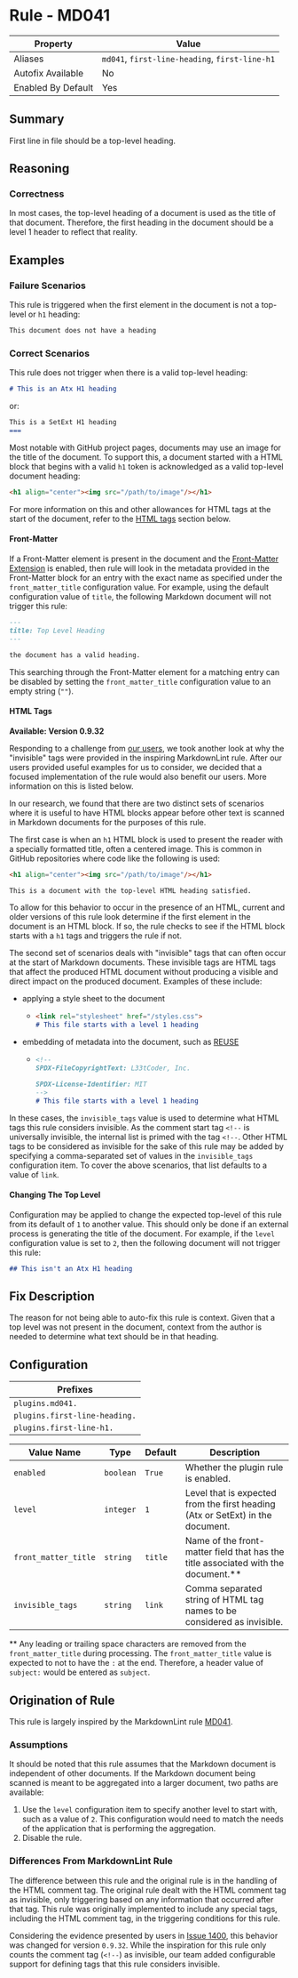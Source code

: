 # Rule - MD041

| Property | Value |
| --- | -- |
| Aliases | `md041`, `first-line-heading`, `first-line-h1` |
| Autofix Available | No |
| Enabled By Default | Yes |

## Summary

First line in file should be a top-level heading.

## Reasoning

### Correctness

In most cases, the top-level heading of a document is used as the title of
that document.  Therefore, the first heading in the document should be a
level 1 header to reflect that reality.

## Examples

### Failure Scenarios

This rule is triggered when the first element in the document is not a
top-level or `h1` heading:

```Markdown
This document does not have a heading
```

### Correct Scenarios

This rule does not trigger when there is a valid top-level heading:

```Markdown
# This is an Atx H1 heading
```

or:

```Markdown
This is a SetExt H1 heading
===
```

Most notable with GitHub project pages, documents may use an image for the
title of the document.  To support this, a document started with a HTML
block that begins with a valid `h1` token is acknowledged as a valid
top-level document heading:

```Markdown
<h1 align="center"><img src="/path/to/image"/></h1>
```

For more information on this and other allowances for HTML tags at the
start of the document, refer to the [HTML tags](#html-tags) section below.

#### Front-Matter

If a Front-Matter element is present in the document and the
[Front-Matter Extension](../extensions/front-matter.md)
is enabled, then rule will look in the metadata provided in the Front-Matter
block for an entry with the exact name as specified under the
`front_matter_title` configuration value.  For example, using the
default configuration value of `title`, the following Markdown
document will not trigger this rule:

```Markdown
---
title: Top Level Heading
---

the document has a valid heading.
```

This searching through the Front-Matter element for a matching
entry can be disabled by setting the `front_matter_title` configuration
value to an empty string (`""`).

#### HTML Tags

<!-- pyml disable-next-line no-emphasis-as-heading-->
**Available: Version 0.9.32**

Responding to a challenge from [our users](https://github.com/jackdewinter/pymarkdown/issues/1400),
we took another look at why the "invisible" tags were provided in the inspiring
MarkdownLint rule.  After our users provided useful examples for us to consider,
we decided that a focused implementation of the rule would also benefit our users.
More information on this is listed below.

In our research, we found that there are two distinct sets of scenarios where it is
useful to have HTML blocks appear before other text is scanned in Markdown documents
for the purposes of this rule.

The first case is when an `h1` HTML block is used to present the
reader with a specially formatted title, often a centered image.  This is common
in GitHub repositories where code like the following is used:

```Markdown
<h1 align="center"><img src="/path/to/image"/></h1>

This is a document with the top-level HTML heading satisfied.
```

To allow for this behavior to occur in the presence of an HTML, current and older
versions of this rule look determine if the first element in the document is an
HTML block.  If so, the rule checks to see if the HTML block starts with a `h1`
tags and triggers the rule if not.

The second set of scenarios deals with "invisible" tags that can often occur
at the start of Markdown documents.  These invisible tags are HTML tags that
affect the produced HTML document without producing a visible and direct impact
on the produced document.  Examples of these include:

- applying a style sheet to the document

    - ```Markdown
      <link rel="stylesheet" href="/styles.css">
      # This file starts with a level 1 heading
      ```

- embedding of metadata into the document, such as [REUSE](https://reuse.software/)

    - ```Markdown
      <!--
      SPDX-FileCopyrightText: L33tCoder, Inc.

      SPDX-License-Identifier: MIT
      -->
      # This file starts with a level 1 heading
      ```

In these cases, the `invisible_tags` value is used to determine what HTML tags
this rule considers invisible.  As the comment start tag `<!--` is universally
invisible, the internal list is primed with the tag `<!--`.  Other HTML tags
to be considered as invisible for the sake of this rule may be added by
specifying a comma-separated set of values in the `invisible_tags` configuration
item.  To cover the above scenarios, that list defaults to a value of `link`.

#### Changing The Top Level

Configuration may be applied to change the expected top-level of
this rule from its default of `1` to another value.  This should only be done
if an external process is generating the title of the document.
For example, if the `level` configuration value is set to `2`, then the following
document will not trigger this rule:

```Markdown
## This isn't an Atx H1 heading
```

## Fix Description

The reason for not being able to auto-fix this rule is context.  Given that a top
level was not present in the document, context from the author is needed to determine
what text should be in that heading.

## Configuration

| Prefixes |
| --- |
| `plugins.md041.` |
| `plugins.first-line-heading.` |
| `plugins.first-line-h1.` |

<!-- pyml disable-num-lines 5 line-length-->
| Value Name | Type | Default | Description |
| -- | -- | -- | -- |
| `enabled` | `boolean` | `True` | Whether the plugin rule is enabled. |
| `level` | `integer` | `1` | Level that is expected from the first heading (Atx or SetExt) in the document. |
| `front_matter_title` | `string` | `title` | Name of the front-matter field that has the title associated with the document.** |
| `invisible_tags` | `string` | `link` | Comma separated string of HTML tag names to be considered as invisible. |

** Any leading or trailing space characters are removed from the `front_matter_title`
during processing.  The `front_matter_title` value is expected to not to have the
`:` at the end. Therefore, a header value of `subject:` would be entered as `subject`.

## Origination of Rule

This rule is largely inspired by the MarkdownLint rule
[MD041](https://github.com/DavidAnson/markdownlint/blob/main/doc/Rules.md#md041---first-line-in-a-file-should-be-a-top-level-heading).

### Assumptions

It should be noted that this rule assumes that the Markdown document is
independent of other documents. If the Markdown document being scanned is meant
to be aggregated into a larger document, two paths are available:

1.  Use the `level` configuration item to specify another level to start with,
    such as a value of `2`.  This configuration would need to match the needs
    of the application that is performing the aggregation.
1.  Disable the rule.

### Differences From MarkdownLint Rule

The difference between this rule and the original rule is in the handling of the
HTML comment tag.  The original rule dealt with the HTML comment tag as invisible,
only triggering based on any information that occurred after that tag.  This rule
was originally implemented to include any special tags, including the HTML comment
tag, in the triggering conditions for this rule.

Considering the evidence presented by users in [Issue 1400](https://github.com/jackdewinter/pymarkdown/issues/1400),
this behavior was changed for version `0.9.32`.  While the inspiration for this rule
only counts the comment tag (`<!--`) as invisible, our team added configurable
support for defining tags that this rule considers invisible.
